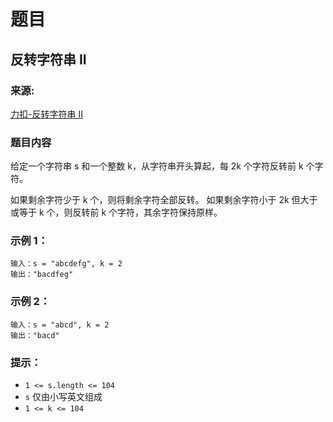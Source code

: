 # 题目

## 反转字符串 II

### 来源:

[力扣-反转字符串 II](https://leetcode-cn.com/problems/reverse-string-ii/)

### 题目内容

给定一个字符串 s 和一个整数 k，从字符串开头算起，每 2k 个字符反转前 k 个字符。

如果剩余字符少于 k 个，则将剩余字符全部反转。
如果剩余字符小于 2k 但大于或等于 k 个，则反转前 k 个字符，其余字符保持原样。

### 示例 1：

```plaintext
输入：s = "abcdefg", k = 2
输出："bacdfeg"
```

### 示例 2：

```plaintext
输入：s = "abcd", k = 2
输出："bacd"
```

### 提示：

- `1 <= s.length <= 104`
- `s` 仅由小写英文组成
- `1 <= k <= 104`
